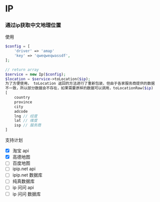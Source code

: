 # IP
### 通过ip获取中文地理位置

使用
```php
$config = [
    'driver' => 'amap'
    'key' => 'qweqweqwassdf',
];
    
// return array
$service = new Ip($config);
$location = $service->toLocation($ip); 
为了方便使用， toLocation 返回的方法进行了重新包装，但由于各家服务商提供的数据
不一致，所以部分数据会不存在，如果需要原样的数据可以调用，toLocationRaw($ip)
[
    country
    province
    city
    adcode
    lng // 经度
    lat // 维度
    isp // 服务商
]
```


支持计划
- [x] 淘宝 api
- [x] 高德地图
- [ ] 百度地图
- [ ] ipip.net api
- [ ] ipip.net 数据库
- [ ] 纯真数据库
- [ ] ip 问问 api
- [ ] ip 问问 数据库

```php

```
